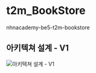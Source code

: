 # t2m_BookStore
nhnacademy-be5-t2m-bookstore

## 아키텍쳐 설계 - V1
![아키텍쳐 설계 - V1](https://github.com/nhnacademy-be5-t2m/t2m_BookStore/assets/93902029/fca1ad31-3657-43ea-bfae-93e831ffdfbb)

